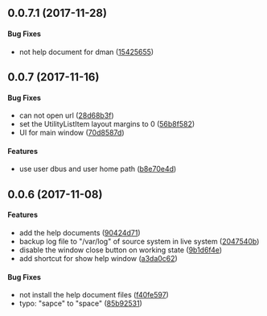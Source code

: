 <a name=""></a>
##  0.0.7.1 (2017-11-28)


#### Bug Fixes

*   not help document for dman ([15425655](https://github.com/linuxdeepin/deepin-clone/commit/1542565580864d34ca1cd3338c654037033da818))



<a name=""></a>
##  0.0.7 (2017-11-16)


#### Bug Fixes

*   can not open url ([28d68b3f](https://github.com/linuxdeepin/deepin-clone/commit/28d68b3f5817a4c9c49dab47487ad0e53d740f28))
*   set the UtilityListItem layout margins to 0 ([56b8f582](https://github.com/linuxdeepin/deepin-clone/commit/56b8f5823f21ef58fbe9218050bc64d5f379d80d))
*   UI for main window ([70d8587d](https://github.com/linuxdeepin/deepin-clone/commit/70d8587d44aeaa475cfc33a858876ac8267520e4))

#### Features

*   use user dbus and user home path ([b8e70e4d](https://github.com/linuxdeepin/deepin-clone/commit/b8e70e4d31430f533a512f0cce524201e038dd49))



<a name=""></a>
##  0.0.6 (2017-11-08)


#### Features

*   add the help documents ([90424d71](https://github.com/linuxdeepin/deepin-clone/commit/90424d7125cce0b80baa1505f13e5cf9e996932b))
*   backup log file to "/var/log" of source system in live system ([2047540b](https://github.com/linuxdeepin/deepin-clone/commit/2047540b3658d9c9e6dd0ea9b7a88b745236e064))
*   disable the window close button on working state ([9b1d6f4e](https://github.com/linuxdeepin/deepin-clone/commit/9b1d6f4e43103289db1a0da8072a71a64f845cd9))
*   add shortcut for show help window ([a3da0c62](https://github.com/linuxdeepin/deepin-clone/commit/a3da0c628edf6056b3e42ed9e17a31ff2a329247))

#### Bug Fixes

*   not install the help document files ([f40fe597](https://github.com/linuxdeepin/deepin-clone/commit/f40fe5972fe50feb778812003d0f09c2412d95e3))
*   typo: "sapce" to "space" ([85b92531](https://github.com/linuxdeepin/deepin-clone/commit/85b92531006a3048c93435678c9c642cd5d13279))



